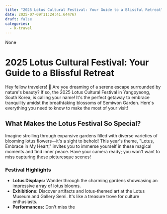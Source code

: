 ```yaml
---
title: "2025 Lotus Cultural Festival: Your Guide to a Blissful Retreat"
date: 2025-07-09T11:24:41.644767
draft: false
categories:
  - k-travel
---
```

None

# 2025 Lotus Cultural Festival: Your Guide to a Blissful Retreat

Hey fellow travelers! 🌸 Are you dreaming of a serene escape surrounded by nature's beauty? If so, the 2025 Lotus Cultural Festival in Yangpyeong, South Korea, is calling your name! It's the perfect getaway to embrace tranquility amidst the breathtaking blossoms of Semiwon Garden. Here's everything you need to know to make the most of your visit!

## What Makes the Lotus Festival So Special?

Imagine strolling through expansive gardens filled with diverse varieties of blooming lotus flowers—it's a sight to behold! This year's theme, "Lotus, Embrace in My Heart," invites you to immerse yourself in these magical moments and find inner peace. Have your camera ready; you won't want to miss capturing these picturesque scenes!

### Festival Highlights

- **Lotus Displays:** Wander through the charming gardens showcasing an impressive array of lotus blooms.
- **Exhibitions:** Discover artifacts and lotus-themed art at the Lotus Museum and Gallery Semi. It's like a treasure trove for culture enthusiasts.
- **Performances:** Don't miss the 
